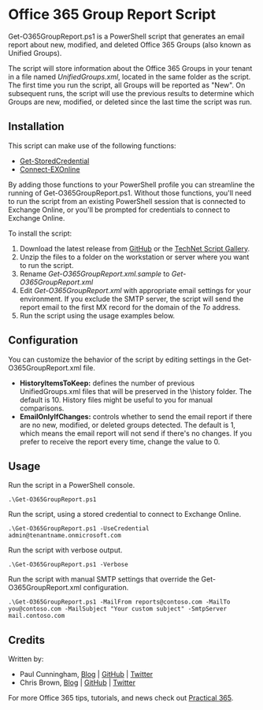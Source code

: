 # Office 365 Group Report Script

Get-O365GroupReport.ps1 is a PowerShell script that generates an email report about new, modified, and deleted Office 365 Groups (also known as Unified Groups).

The script will store information about the Office 365 Groups in your tenant in a file named *UnifiedGroups.xml*, located in the same folder as the script. The first time you run the script, all Groups will be reported as "New". On subsequent runs, the script will use the previous results to determine which Groups are new, modified, or deleted since the last time the script was run.

## Installation

This script can make use of the following functions:

- [Get-StoredCredential](http://practical365.com/blog/saving-credentials-for-office-365-powershell-scripts-and-scheduled-tasks/)
- [Connect-EXOnline](https://github.com/cunninghamp/Office-365-Scripts/tree/master/Connect-EXOnline)

By adding those functions to your PowerShell profile you can streamline the running of Get-O365GroupReport.ps1. Without those functions, you'll need to run the script from an existing PowerShell session that is connected to Exchange Online, or you'll be prompted for credentials to connect to Exchange Online.

To install the script:

1. Download the latest release from [GitHub](https://github.com/cunninghamp/Office365GroupsReport/releases) or the [TechNet Script Gallery](https://gallery.technet.microsoft.com/office/Office-365-Groups-Report-7e3e161b).
2. Unzip the files to a folder on the workstation or server where you want to run the script.
3. Rename *Get-O365GroupReport.xml.sample* to *Get-O365GroupReport.xml*
4. Edit *Get-O365GroupReport.xml* with appropriate email settings for your environment. If you exclude the SMTP server, the script will send the report email to the first MX record for the domain of the *To* address.
5. Run the script using the usage examples below.

## Configuration

You can customize the behavior of the script by editing settings in the Get-O365GroupReport.xml file.

- **HistoryItemsToKeep:** defines the number of previous UnifiedGroups.xml files that will be preserved in the \history folder. The default is 10. History files might be useful to you for manual comparisons.
- **EmailOnlyIfChanges:** controls whether to send the email report if there are no new, modified, or deleted groups detected. The default is 1, which means the email report will not send if there's no changes. If you prefer to receive the report every time, change the value to 0. 

## Usage  

Run the script in a PowerShell console.

```
.\Get-O365GroupReport.ps1
```

Run the script, using a stored credential to connect to Exchange Online.

```
.\Get-O365GroupReport.ps1 -UseCredential admin@tenantname.onmicrosoft.com
```

Run the script with verbose output.

```
.\Get-O365GroupReport.ps1 -Verbose
```

Run the script with manual SMTP settings that override the Get-O365GroupReport.xml configuration.

```
.\Get-O365GroupReport.ps1 -MailFrom reports@contoso.com -MailTo you@contoso.com -MailSubject "Your custom subject" -SmtpServer mail.contoso.com
```

## Credits

Written by:

- Paul Cunningham, [Blog](http://practical365.com) | [GitHub](https://github.com/cunninghamp) | [Twitter](https://twitter.com/paulcunningham)
- Chris Brown, [Blog](https://www.flamingkeys.com) | [GitHub](https://github.com/chrisbrownie) | [Twitter](https://twitter.com/chrisbrownie)

For more Office 365 tips, tutorials, and news check out [Practical 365](http://practical365.com).
